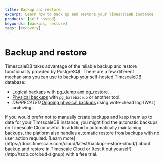```yaml
---
title: Backup and restore
excerpt: Learn how to back up and restore your TimescaleDB instance
products: [self_hosted]
keywords: [backups, restore]
tags: [recovery]
---
```


# Backup and restore

TimescaleDB takes advantage of the reliable backup and restore functionality
provided by PostgreSQL. There are a few different mechanisms you can use to
backup your self-hosted TimescaleDB database:

*   Logical backups with [pg_dump and pg_restore][logical-backups].
*   [Physical backups][physical-backups] with `pg_basebackup` or another tool.
*   _DEPRECATED_ [Ongoing physical backups][ongoing-physical-backups] using write-ahead log
  (WAL) archiving.

<Highlight type="cloud" header="Forget about manually creating and maintaining backups" button="Try for free">
If you would prefer not to manually create backups and keep them up to date for your TimescaleDB instance,
you might find the automatic backups on Timescale Cloud useful. In addition to automatically maintaining backups,
the platform also handles automatic restore from backups with no user action required.
[Learn more](https://docs.timescale.com/cloud/latest/backup-restore-cloud/) about backup
and restore in Timescale Cloud or [test it out yourself](http://tsdb.co/cloud-signup) with a free trial.
</Highlight>

[logical-backups]: /timescaledb/:currentVersion:/how-to-guides/backup-and-restore/pg-dump-and-restore/
[ongoing-physical-backups]: /timescaledb/:currentVersion:/how-to-guides/backup-and-restore/docker-and-wale/
[physical-backups]: /timescaledb/:currentVersion:/how-to-guides/backup-and-restore/physical/
